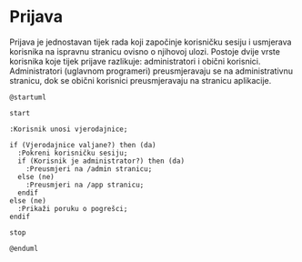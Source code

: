 # Prijava

Prijava je jednostavan tijek rada koji započinje korisničku sesiju i usmjerava
korisnika na ispravnu stranicu ovisno o njihovoj ulozi. Postoje dvije vrste
korisnika koje tijek prijave razlikuje: administratori i obični korisnici.
Administratori (uglavnom programeri) preusmjeravaju se na administrativnu
stranicu, dok se obični korisnici preusmjeravaju na stranicu aplikacije.

```plantuml
@startuml

start

:Korisnik unosi vjerodajnice;

if (Vjerodajnice valjane?) then (da)
  :Pokreni korisničku sesiju;
  if (Korisnik je administrator?) then (da)
    :Preusmjeri na /admin stranicu;
  else (ne)
    :Preusmjeri na /app stranicu;
  endif
else (ne)
  :Prikaži poruku o pogrešci;
endif

stop

@enduml
```

